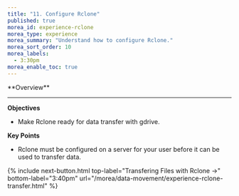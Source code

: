 ```yaml
---
title: "11. Configure Rclone"
published: true
morea_id: experience-rclone
morea_type: experience
morea_summary: "Understand how to configure Rclone."
morea_sort_order: 10
morea_labels:
  - 3:30pm
morea_enable_toc: true
---
```


<div class="alert alert-success mt-3" role="alert" markdown="1">
<i class="fa-solid fa-globe fa-xl"></i> **Overview**
<hr/>
 
 **Objectives**
  * Make Rclone ready for data transfer with gdrive. 

**Key Points**
  * Rclone must be configured on a server for your user before it can be used to transfer data.
</div>



{% include next-button.html
  top-label="Transfering Files with Rclone ->"
  bottom-label="3:40pm"
  url="/morea/data-movement/experience-rclone-transfer.html" %}